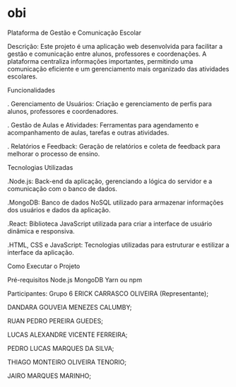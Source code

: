 # obi

Plataforma de Gestão e Comunicação Escolar

Descrição: 
Este projeto é uma aplicação web desenvolvida para facilitar a gestão e comunicação entre alunos, professores e coordenações. A plataforma centraliza informações importantes, permitindo uma comunicação eficiente e um gerenciamento mais organizado das atividades escolares.

Funcionalidades

. Gerenciamento de Usuários: Criação e gerenciamento de perfis para alunos, professores e coordenadores.

. Gestão de Aulas e Atividades: Ferramentas para agendamento e acompanhamento de aulas, tarefas e outras atividades.

. Relatórios e Feedback: Geração de relatórios e coleta de feedback para melhorar o processo de ensino.

Tecnologias Utilizadas

.Node.js: Back-end da aplicação, gerenciando a lógica do servidor e a comunicação com o banco de dados.

.MongoDB: Banco de dados NoSQL utilizado para armazenar informações dos usuários e dados da aplicação.

.React: Biblioteca JavaScript utilizada para criar a interface de usuário dinâmica e responsiva.

.HTML, CSS e JavaScript: Tecnologias utilizadas para estruturar e estilizar a interface da aplicação.

Como Executar o Projeto

Pré-requisitos
Node.js
MongoDB
Yarn ou npm

Participantes: Grupo 6
ERICK CARRASCO OLIVEIRA (Representante);

DANDARA GOUVEIA MENEZES CALUMBY;

RUAN PEDRO PEREIRA GUEDES;

LUCAS ALEXANDRE VICENTE FERREIRA;

PEDRO LUCAS MARQUES DA SILVA;

THIAGO MONTEIRO OLIVEIRA TENORIO;

JAIRO MARQUES MARINHO;

